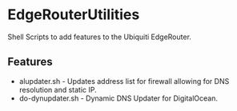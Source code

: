 
# EdgeRouterUtilities

Shell Scripts to add features to the Ubiquiti EdgeRouter.


## Features

- alupdater.sh - Updates address list for firewall allowing for DNS resolution and static IP.
- do-dynupdater.sh - Dynamic DNS Updater for DigitalOcean.

